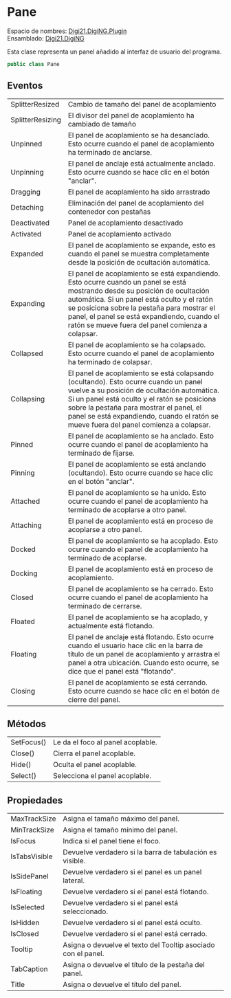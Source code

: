 # Pane

Espacio de nombres: [Digi21.DigiNG.Plugin](../../)  
Ensamblado: [Digi21.DigiNG](../../../digi21.diging/)

Esta clase representa un panel añadido al interfaz de usuario del programa.

```csharp
public class Pane
```

## Eventos

|  |  |
| :--- | :--- |
| SplitterResized | Cambio de tamaño del panel de acoplamiento |
| SplitterResizing | El divisor del panel de acoplamiento ha cambiado de tamaño |
| Unpinned | El panel de acoplamiento se ha desanclado. Esto ocurre cuando el panel de acoplamiento ha terminado de anclarse. |
| Unpinning | El panel de anclaje está actualmente anclado. Esto ocurre cuando se hace clic en el botón "anclar". |
| Dragging | El panel de acoplamiento ha sido arrastrado |
| Detaching | Eliminación del panel de acoplamiento del contenedor con pestañas |
| Deactivated | Panel de acoplamiento desactivado |
| Activated | Panel de acoplamiento activado |
| Expanded | El panel de acoplamiento se expande, esto es cuando el panel se muestra completamente desde la posición de ocultación automática. |
| Expanding | El panel de acoplamiento se está expandiendo. Esto ocurre cuando un panel se está mostrando desde su posición de ocultación automática. Si un panel está oculto y el ratón se posiciona sobre la pestaña para mostrar el panel, el panel se está expandiendo, cuando el ratón se mueve fuera del panel comienza a colapsar. |
| Collapsed | El panel de acoplamiento se ha colapsado. Esto ocurre cuando el panel de acoplamiento ha terminado de colapsar. |
| Collapsing | El panel de acoplamiento se está colapsando \(ocultando\). Esto ocurre cuando un panel vuelve a su posición de ocultación automática. Si un panel está oculto y el ratón se posiciona sobre la pestaña para mostrar el panel, el panel se está expandiendo, cuando el ratón se mueve fuera del panel comienza a colapsar. |
| Pinned | El panel de acoplamiento se ha anclado. Esto ocurre cuando el panel de acoplamiento ha terminado de fijarse. |
| Pinning | El panel de acoplamiento se está anclando \(ocultando\). Esto ocurre cuando se hace clic en el botón "anclar". |
| Attached | El panel de acoplamiento se ha unido. Esto ocurre cuando el panel de acoplamiento ha terminado de acoplarse a otro panel. |
| Attaching | El panel de acoplamiento está en proceso de acoplarse a otro panel. |
| Docked | El panel de acoplamiento se ha acoplado. Esto ocurre cuando el panel de acoplamiento ha terminado de acoplarse. |
| Docking | El panel de acoplamiento está en proceso de acoplamiento. |
| Closed | El panel de acoplamiento se ha cerrado. Esto ocurre cuando el panel de acoplamiento ha terminado de cerrarse. |
| Floated | El panel de acoplamiento se ha acoplado, y actualmente está flotando. |
| Floating | El panel de anclaje está flotando. Esto ocurre cuando el usuario hace clic en la barra de título de un panel de acoplamiento y arrastra el panel a otra ubicación. Cuando esto ocurre, se dice que el panel está "flotando". |
| Closing | El panel de acoplamiento se está cerrando. Esto ocurre cuando se hace clic en el botón de cierre del panel. |

## Métodos

|  |  |
| :--- | :--- |
| SetFocus\(\) | Le da el foco al panel acoplable. |
| Close\(\) | Cierra el panel acoplable. |
| Hide\(\) | Oculta el panel acoplable. |
| Select\(\) | Selecciona el panel acoplable. |

## Propiedades

|  |  |
| :--- | :--- |
| MaxTrackSize | Asigna el tamaño máximo del panel. |
| MinTrackSize | Asigna el tamaño mínimo del panel. |
| IsFocus | Indica si el panel tiene el foco. |
| IsTabsVisible | Devuelve verdadero si la barra de tabulación es visible. |
| IsSidePanel | Devuelve verdadero si el panel es un panel lateral. |
| IsFloating | Devuelve verdadero si el panel está flotando. |
| IsSelected | Devuelve verdadero si el panel está seleccionado. |
| IsHidden | Devuelve verdadero si el panel está oculto. |
| IsClosed | Devuelve verdadero si el panel está cerrado. |
| Tooltip | Asigna o devuelve el texto del Tooltip asociado con el panel. |
| TabCaption | Asigna o devuelve el título de la pestaña del panel. |
| Title | Asigna o devuelve el título del panel. |



